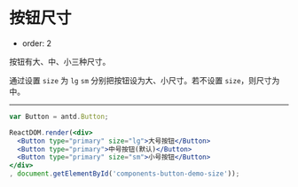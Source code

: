 # 按钮尺寸

- order: 2

按钮有大、中、小三种尺寸。

通过设置 `size` 为 `lg` `sm` 分别把按钮设为大、小尺寸。若不设置 `size`，则尺寸为中。

---

````jsx
var Button = antd.Button;

ReactDOM.render(<div>
  <Button type="primary" size="lg">大号按钮</Button>
  <Button type="primary">中号按钮(默认)</Button>
  <Button type="primary" size="sm">小号按钮</Button>
</div>
, document.getElementById('components-button-demo-size'));
````

<style>
#components-button-demo-size .ant-btn {
  margin-right: 8px;
}
</style>
